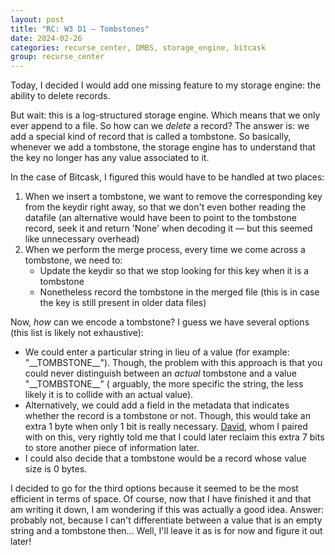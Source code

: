 ```yaml
---
layout: post
title: "RC: W3 D1 — Tombstones"
date: 2024-02-26
categories: recurse_center, DMBS, storage_engine, bitcask
group: recurse_center
---
```



Today, I decided I would add one missing feature to my storage engine: the ability to delete records.

But wait: this is a log-structured storage engine. Which means that we only ever append to a file. So how can we
_delete_ a record?
The answer is: we add a special kind of record that is called a tombstone.
So basically, whenever we add a tombstone, the storage engine has to understand that the key no longer has any value
associated to it.

In the case of Bitcask, I figured this would have to be handled at two places:

1. When we insert a tombstone, we want to remove the corresponding key from the keydir right away, so that we don't even
   bother reading the datafile (an alternative would have been to point to the tombstone record, seek it and return
   'None' when decoding it — but this seemed like unnecessary overhead)
2. When we perform the merge process, every time we come across a tombstone, we need to:
    - Update the keydir so that we stop looking for this key when it is a tombstone
    - Nonetheless record the tombstone in the merged file (this is in case the key is still present in older data files)

Now, _how_ can we encode a tombstone?
I guess we have several options (this list is likely not exhaustive):

- We could enter a particular string in lieu of a value (for example: "\_\_TOMBSTONE\_\_"). Though, the problem with
  this approach is that you could never distinguish between an _actual_ tombstone and a value "\_\_TOMBSTONE\_\_" (
  arguably, the more specific the string, the less likely it is to collide with an actual value).
- Alternatively, we could add a field in the metadata that indicates whether the record is a tombstone or not. Though,
  this would take an extra 1 byte when only 1 bit is really necessary. [David](https://github.com/DaWei8823), whom I
  paired with on this, very rightly told me that I could later reclaim this extra 7 bits to store another piece of
  information later.
- I could also decide that a tombstone would be a record whose value size is 0 bytes.

I decided to go for the third options because it seemed to be the most efficient in terms of space.
Of course, now that I have finished it and that am writing it down, I am wondering if this was actually a good idea.
Answer: probably not, because I can't differentiate between a value that is an empty string and a tombstone then...
Well, I'll leave it as is for now and figure it out later!

